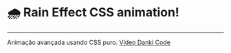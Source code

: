 # 🌧️ Rain Effect CSS animation!
-----------------
Animação avançada usando CSS puro.
[Vídeo Danki Code](https://youtu.be/6x82lDZuCjQ)
